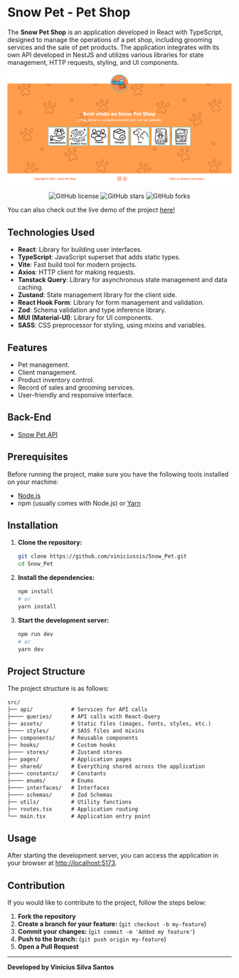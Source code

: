 # Snow Pet - Pet Shop

The **Snow Pet Shop** is an application developed in React with TypeScript, designed to manage the operations of a pet shop, including grooming services and the sale of pet products. The application integrates with its own API developed in NestJS and utilizes various libraries for state management, HTTP requests, styling, and UI components.

![Homepage Screenshot](public/screenshot.png)

<p align="center">
  <img src="https://img.shields.io/github/license/viniciussis/Snow_Pet" alt="GitHub license" />
  <img src="https://img.shields.io/github/stars/viniciussis/Snow_Pet" alt="GitHub stars" />
  <img src="https://img.shields.io/github/forks/viniciussis/Snow_Pet" alt="GitHub forks" />
</p>

You can also check out the live demo of the project [here!](https://my-portfolio-rust-eight-80.vercel.app/)

## Technologies Used

- **React**: Library for building user interfaces.
- **TypeScript**: JavaScript superset that adds static types.
- **Vite**: Fast build tool for modern projects.
- **Axios**: HTTP client for making requests.
- **Tanstack Query**: Library for asynchronous state management and data caching.
- **Zustand**: State management library for the client side.
- **React Hook Form**: Library for form management and validation.
- **Zod**: Schema validation and type inference library.
- **MUI (Material-UI)**: Library for UI components.
- **SASS**: CSS preprocessor for styling, using mixins and variables.

## Features

- Pet management.
- Client management.
- Product inventory control.
- Record of sales and grooming services.
- User-friendly and responsive interface.

## Back-End

- [Snow Pet API](https://github.com/viniciussis/snow_pet_api)

## Prerequisites

Before running the project, make sure you have the following tools installed on your machine:

- [Node.js](https://nodejs.org/en/download/)
- npm (usually comes with Node.js) or [Yarn](https://classic.yarnpkg.com/en/docs/install/)

## Installation

1. **Clone the repository:**

   ```bash
   git clone https://github.com/viniciussis/Snow_Pet.git
   cd Snow_Pet
   ```

2. **Install the dependencies:**

   ```bash
   npm install
   # or
   yarn install
   ```

3. **Start the development server:**
   ```bash
   npm run dev
   # or
   yarn dev
   ```

## Project Structure

The project structure is as follows:

```
src/
├── api/            # Services for API calls
├──── queries/      # API calls with React-Query
├── assets/         # Static files (images, fonts, styles, etc.)
├──── styles/       # SASS files and mixins
├── components/     # Reusable components
├── hooks/          # Custom hooks
├──── stores/       # Zustand stores
├── pages/          # Application pages
├── shared/         # Everything shared across the application
├──── constants/    # Constants
├──── enums/        # Enums
├──── interfaces/   # Interfaces
├──── schemas/      # Zod Schemas
├── utils/          # Utility functions
├── routes.tsx      # Application routing
└── main.tsx        # Application entry point
```

## Usage

After starting the development server, you can access the application in your browser at [http://localhost:5173](http://localhost:5173).

## Contribution

If you would like to contribute to the project, follow the steps below:

1. **Fork the repository**
2. **Create a branch for your feature:** (`git checkout -b my-feature`)
3. **Commit your changes:** (`git commit -m 'Added my feature'`)
4. **Push to the branch:** (`git push origin my-feature`)
5. **Open a Pull Request**

---

**Developed by Vinícius Silva Santos**
